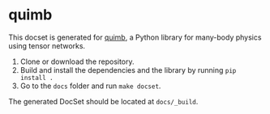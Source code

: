 # quimb

This docset is generated for [quimb](https://github.com/jcmgray/quimb), a Python library for many-body physics using tensor networks.

1. Clone or download the repository.
2. Build and install the dependencies and the library by running `pip install .`
3. Go to the `docs` folder and run `make docset`.

The generated DocSet should be located at `docs/_build`.
